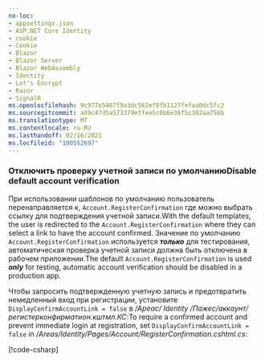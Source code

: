 ```yaml
---
no-loc:
- appsettings.json
- ASP.NET Core Identity
- cookie
- Cookie
- Blazor
- Blazor Server
- Blazor WebAssembly
- Identity
- Let's Encrypt
- Razor
- SignalR
ms.openlocfilehash: 9c977e5407f9a3dc562ef0fb1127fefaa0dc5fc2
ms.sourcegitcommit: a49c47d5a573379effee5c6b6e36f5c302aa756b
ms.translationtype: MT
ms.contentlocale: ru-RU
ms.lasthandoff: 02/16/2021
ms.locfileid: "100552697"
---
```

<a name="ddav"></a>
### <a name="disable-default-account-verification"></a><span data-ttu-id="29f13-101">Отключить проверку учетной записи по умолчанию</span><span class="sxs-lookup"><span data-stu-id="29f13-101">Disable default account verification</span></span>

<span data-ttu-id="29f13-102">При использовании шаблонов по умолчанию пользователь перенаправляется к, `Account.RegisterConfirmation` где можно выбрать ссылку для подтверждения учетной записи.</span><span class="sxs-lookup"><span data-stu-id="29f13-102">With the default templates, the user is redirected to the `Account.RegisterConfirmation` where they can select a link to have the account confirmed.</span></span> <span data-ttu-id="29f13-103">Значение по умолчанию `Account.RegisterConfirmation` используется ***только*** для тестирования, автоматическая проверка учетной записи должна быть отключена в рабочем приложении.</span><span class="sxs-lookup"><span data-stu-id="29f13-103">The default `Account.RegisterConfirmation` is used ***only*** for testing, automatic account verification should be disabled in a production app.</span></span>

<span data-ttu-id="29f13-104">Чтобы запросить подтвержденную учетную запись и предотвратить немедленный вход при регистрации, установите `DisplayConfirmAccountLink = false` в */Ареас/ Identity /Пажес/аккаунт/регистерконфирматион.кштмл.КС*:</span><span class="sxs-lookup"><span data-stu-id="29f13-104">To require a confirmed account and prevent immediate login at registration, set `DisplayConfirmAccountLink = false` in */Areas/Identity/Pages/Account/RegisterConfirmation.cshtml.cs*:</span></span>

[!code-csharp[](~/security/authentication/identity/sample/WebApp3/Areas/Identity/Pages/Account/RegisterConfirmation.cshtml.cs?name=snippet&highlight=34)]
